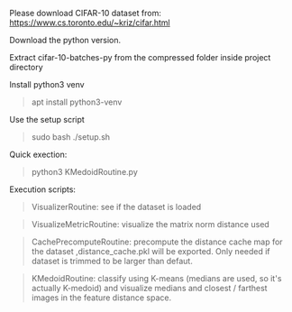 Please download CIFAR-10 dataset from:
https://www.cs.toronto.edu/~kriz/cifar.html

Download the python version.

Extract cifar-10-batches-py from the compressed folder inside project directory

Install python3 venv 
> apt install python3-venv

Use the setup script
> sudo bash ./setup.sh

Quick exection:

> python3 KMedoidRoutine.py

Execution scripts:

> VisualizerRoutine: see if the dataset is loaded

> VisualizeMetricRoutine: visualize the matrix norm distance used

> CachePrecomputeRoutine: precompute the distance cache map for the dataset ,distance_cache.pkl will be exported. Only needed if dataset is trimmed to be larger than defaut.

> KMedoidRoutine: classify using K-means (medians are used, so it's actually K-medoid) and visualize medians and closest / farthest images in the feature distance space.